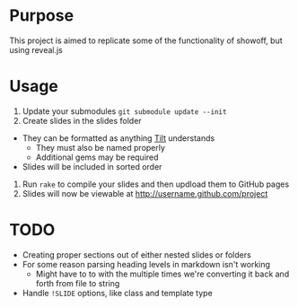 # Purpose
This project is aimed to replicate some of the functionality of showoff,
but using reveal.js

# Usage
1. Update your submodules
  `git submodule update --init`
1. Create slides in the slides folder
  * They can be formatted as anything [Tilt] understands
    * They must also be named properly
    * Additional gems may be required
  * Slides will be included in sorted order
1. Run `rake` to compile your slides and then updload them to GitHub
   pages
1. Slides will now be viewable at http://username.github.com/project


# TODO
* Creating proper sections out of either nested slides or folders
* For some reason parsing heading levels in markdown isn't working
  * Might have to to with the multiple times we're converting it back
and forth from file to string
* Handle `!SLIDE` options, like class and template type

[Tilt]: https://github.com/rtomayko/tilt
